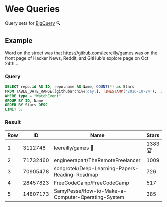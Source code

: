 # Wee Queries

Query sets for [BigQuery](https://bigquery.cloud.google.com/dataset/bigquery-public-data:github_repos) :mag:

## Example

Word on the street was that https://github.com/leereilly/games was on the front page of Hacker News, Reddit, and GitHub's explore page on Oct 24th...

### Query

```sql
SELECT repo.id AS ID, repo.name AS Name, COUNT(*) as Stars
FROM TABLE_DATE_RANGE([githubarchive:day.], TIMESTAMP('2016-10-24'), TIMESTAMP('2016-10-24'))
WHERE type = "WatchEvent"
GROUP BY ID, Name
ORDER BY Stars DESC
LIMIT 5;
```

### Result

| Row | ID       | Name                                              | Stars        |
|-----|----------|---------------------------------------------------|--------------|
| 1   | 3112748  | leereilly/games :eyes:                            | 1383 :trophy:|
| 2   | 71732460 | engineerapart/TheRemoteFreelancer                 | 1009         |
| 3   | 70905478 | songrotek/Deep-Learning-Papers-Reading-Roadmap    | 726          |
| 4   | 28457823 | FreeCodeCamp/FreeCodeCamp                         | 517          | 
| 5   | 14807173 | SamyPesse/How-to-Make-a-Computer-Operating-System | 385          |


